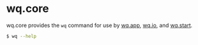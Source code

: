 # wq.core

wq.core provides the `wq` command for use by [wq.app], [wq.io], and [wq.start].

```bash
$ wq --help
```

[wq.app]: https://wq.io/wq.app
[wq.io]: https://wq.io/wq.io
[wq.start]: https://wq.io/docs/setup
